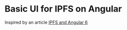 # Basic UI for IPFS on Angular

Inspired by an article [IPFS and Angular 6](https://medium.com/@GrandSchtroumpf/ipfs-and-angular-6-6165e6fd6e5d)
